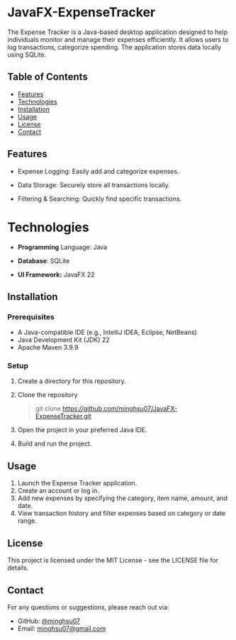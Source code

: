 # JavaFX-ExpenseTracker

The Expense Tracker is a Java-based desktop application designed to help individuals monitor and manage their expenses efficiently. It allows users to log transactions, categorize spending. The application stores data locally using SQLite.

## Table of Contents
- [Features](#features)
- [Technologies](#technologies)
- [Installation](#installation)
- [Usage](#usage)
- [License](#license)
- [Contact](#contact)


## Features

- Expense Logging: Easily add and categorize expenses.

- Data Storage: Securely store all transactions locally.

- Filtering & Searching: Quickly find specific transactions.

# Technologies

- **Programming** Language: Java

- **Database**: SQLite

- **UI Framework:** JavaFX 22

## Installation
### Prerequisites
- A Java-compatible IDE (e.g., IntelliJ IDEA, Eclipse, NetBeans)
- Java Development Kit (JDK) 22
- Apache Maven 3.9.9

### Setup
1. Create a directory for this repository.

2. Clone the repository
   > git clone https://github.com/minghsu07/JavaFX-ExpenseTracker.git

3. Open the project in your preferred Java IDE.

4. Build and run the project.


## Usage

1. Launch the Expense Tracker application.
2. Create an account or log in.
3. Add new expenses by specifying the category, item name, amount, and date.
4. View transaction history and filter expenses based on category or date range.

## License

This project is licensed under the MIT License - see the LICENSE file for details.

## Contact

For any questions or suggestions, please reach out via:
- GitHub: [@minghsu07](https://github.com/minghsu07)
- Email: minghsu07@gmail.com
